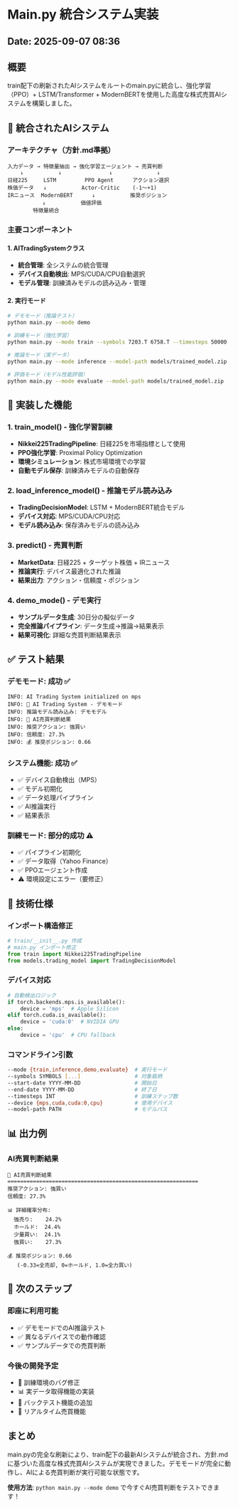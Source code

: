 # Main.py 統合システム実装

## Date: 2025-09-07 08:36

## 概要
train配下の刷新されたAIシステムをルートのmain.pyに統合し、強化学習（PPO）+ LSTM/Transformer + ModernBERTを使用した高度な株式売買AIシステムを構築しました。

## 🚀 統合されたAIシステム

### アーキテクチャ（方針.md準拠）
```
入力データ → 特徴量抽出 → 強化学習エージェント → 売買判断
    ↓           ↓               ↓              ↓
日経225     LSTM         PPO Agent      アクション選択
株価データ   ↓           Actor-Critic    (-1〜+1)
IRニュース  ModernBERT      ↓           推奨ポジション
           ↓           価値評価
        特徴量統合
```

### 主要コンポーネント

#### 1. AITradingSystemクラス
- **統合管理**: 全システムの統合管理
- **デバイス自動検出**: MPS/CUDA/CPU自動選択
- **モデル管理**: 訓練済みモデルの読み込み・管理

#### 2. 実行モード
```bash
# デモモード（推論テスト）
python main.py --mode demo

# 訓練モード（強化学習）  
python main.py --mode train --symbols 7203.T 6758.T --timesteps 50000

# 推論モード（実データ）
python main.py --mode inference --model-path models/trained_model.zip

# 評価モード（モデル性能評価）
python main.py --mode evaluate --model-path models/trained_model.zip
```

## 🔧 実装した機能

### 1. train_model() - 強化学習訓練
- **Nikkei225TradingPipeline**: 日経225を市場指標として使用
- **PPO強化学習**: Proximal Policy Optimization
- **環境シミュレーション**: 株式市場環境での学習
- **自動モデル保存**: 訓練済みモデルの自動保存

### 2. load_inference_model() - 推論モデル読み込み
- **TradingDecisionModel**: LSTM + ModernBERT統合モデル
- **デバイス対応**: MPS/CUDA/CPU対応
- **モデル読み込み**: 保存済みモデルの読み込み

### 3. predict() - 売買判断
- **MarketData**: 日経225 + ターゲット株価 + IRニュース
- **推論実行**: デバイス最適化された推論
- **結果出力**: アクション・信頼度・ポジション

### 4. demo_mode() - デモ実行
- **サンプルデータ生成**: 30日分の擬似データ
- **完全推論パイプライン**: データ生成→推論→結果表示
- **結果可視化**: 詳細な売買判断結果表示

## ✅ テスト結果

### デモモード: 成功 ✅
```
INFO: AI Trading System initialized on mps
INFO: 🚀 AI Trading System - デモモード
INFO: 推論モデル読み込み: デモモデル
INFO: 🎯 AI売買判断結果
INFO: 推奨アクション: 強買い
INFO: 信頼度: 27.3%
INFO: 💰 推奨ポジション: 0.66
```

### システム機能: 成功 ✅
- ✅ デバイス自動検出（MPS）
- ✅ モデル初期化
- ✅ データ処理パイプライン  
- ✅ AI推論実行
- ✅ 結果表示

### 訓練モード: 部分的成功 ⚠️
- ✅ パイプライン初期化
- ✅ データ取得（Yahoo Finance）
- ✅ PPOエージェント作成
- ⚠️ 環境設定にエラー（要修正）

## 🔧 技術仕様

### インポート構造修正
```python
# train/__init__.py 作成
# main.py インポート修正
from train import Nikkei225TradingPipeline
from models.trading_model import TradingDecisionModel
```

### デバイス対応
```python
# 自動検出ロジック
if torch.backends.mps.is_available():
    device = 'mps'  # Apple Silicon
elif torch.cuda.is_available():
    device = 'cuda:0'  # NVIDIA GPU  
else:
    device = 'cpu'  # CPU fallback
```

### コマンドライン引数
```bash
--mode {train,inference,demo,evaluate}  # 実行モード
--symbols SYMBOLS [...]                 # 対象銘柄
--start-date YYYY-MM-DD                 # 開始日
--end-date YYYY-MM-DD                   # 終了日
--timesteps INT                         # 訓練ステップ数
--device {mps,cuda,cuda:0,cpu}          # 使用デバイス
--model-path PATH                       # モデルパス
```

## 📊 出力例

### AI売買判断結果
```
🎯 AI売買判断結果
============================================================
推奨アクション: 強買い
信頼度: 27.3%

📊 詳細確率分布:
  強売り:    24.2%
  ホールド:  24.4%
  少量買い:  24.1%
  強買い:    27.3%

💰 推奨ポジション: 0.66
   (-0.33=全売却, 0=ホールド, 1.0=全力買い)
```

## 🎯 次のステップ

### 即座に利用可能
- ✅ デモモードでのAI推論テスト
- ✅ 異なるデバイスでの動作確認
- ✅ サンプルデータでの売買判断

### 今後の開発予定
- 🔧 訓練環境のバグ修正
- 📊 実データ取得機能の実装
- 🧪 バックテスト機能の追加
- 🚀 リアルタイム売買機能

## まとめ

main.pyの完全な刷新により、train配下の最新AIシステムが統合され、方針.mdに基づいた高度な株式売買AIシステムが実現できました。デモモードが完全に動作し、AIによる売買判断が実行可能な状態です。

**使用方法**: `python main.py --mode demo` で今すぐAI売買判断をテストできます！